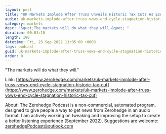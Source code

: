 ```yaml
---
layout: post
title: "UK Markets Implode After Truss Unveils Historic Tax Cuts As Economy Slides Into Recession Amid Soaring Prices"
audio: uk-markets-implode-after-truss-vows-end-cycle-stagnation-historic-tax-cut-0
category: markets
desc: "&quot;The markets will do what they will.&quot; "
duration: 00:03:10
length: 190
datetime: Fri, 23 Sep 2022 11:05:00 +0000
tags: podcast
guid: uk-markets-implode-after-truss-vows-end-cycle-stagnation-historic-tax-cut-0
order: 0
---
```

&quot;The markets will do what they will.&quot; 

Link: [https://www.zerohedge.com/markets/uk-markets-implode-after-truss-vows-end-cycle-stagnation-historic-tax-cut](https://www.zerohedge.com/markets/uk-markets-implode-after-truss-vows-end-cycle-stagnation-historic-tax-cut)

About: The Zerohedge Podcast is a non-commercial, automated program, designed to give people a way to get news from Zerohedge in an audio format.  I am actively working on tweaking and improving the setup to create a better listening experience (September 2022).  Suggestions are welcome: [zerohedgePodcast@outlook.com](mailto:zerohedgePodcast@outlook.com)